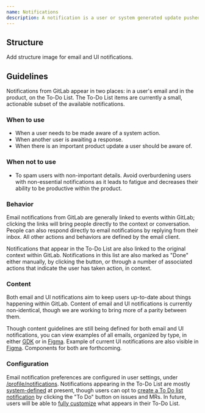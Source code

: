 ```yaml
---
name: Notifications
description: A notification is a user or system generated update pushed to users.
---
```


## Structure

<todo>Add structure image for email and UI notifications.</todo>

## Guidelines

Notifications from GitLab appear in two places: in a user's email and in the product, on the To-Do List. The To-Do List items are currently a small, actionable subset of the available notifications.

### When to use

- When a user needs to be made aware of a system action.
- When another user is awaiting a response.
- When there is an important product update a user should be aware of.

### When not to use

- To spam users with non-important details. Avoid overburdening users with non-essential notifications as it leads to fatigue and decreases their ability to be productive within the product.

### Behavior

Email notifications from GitLab are generally linked to events within GitLab; clicking the links will bring people directly to the context or conversation. People can also respond directly to email notifications by replying from their inbox. All other actions and behaviors are defined by the email client.

Notifications that appear in the To-Do List are also linked to the original context within GitLab. Notifications in this list are also marked as "Done" either manually, by clicking the button, or through a number of associated actions that indicate the user has taken action, in context. 

### Content

Both email and UI notifications aim to keep users up-to-date about things happening within GitLab. Content of email and UI notifications is currently non-identical, though we are working to bring more of a parity between them.

Though content guidelines are still being defined for both email and UI notifications, you can view examples of all emails, organized by type, in either [GDK](https://docs.gitlab.com/ee/development/emails.html#mailer-previews) or in [Figma](https://www.figma.com/design/wRoOy8FwgL5f3uhEP0gMyv/Define-guidelines-for-notifications-Pajamas-%E2%80%A2-%231888?node-id=12307-26544&t=ctKNm5g1co2EWxZi-1). Example of current UI notifications are also visible in [Figma](https://www.figma.com/design/uH0dVVB1PBdJ929KEiGqFf/Notifications?node-id=6977-111489&t=IdcDigotUwYmlbdv-1). Components for both are forthcoming.

### Configuration

Email notification preferences are configured in user settings, under [/profile/notifications](https://gitlab.com/-/profile/notifications). Notifications appearing in the To-Do List are mostly [system-defined](https://docs.gitlab.com/ee/user/todos.html#actions-that-create-to-do-items) at present, though users can opt to [create a To Do list notification](https://docs.gitlab.com/ee/user/todos.html#create-a-to-do-item) by clicking the "To Do" button on issues and MRs. In future, users will be able to [fully customize](https://gitlab.com/gitlab-org/gitlab/-/issues/320912) what appears in their To-Do List.
